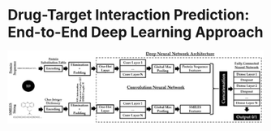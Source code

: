 # Drug-Target Interaction Prediction: End-to-End Deep Learning Approach
<img src="/figures/CNN_FCNN_Model.png"/>
